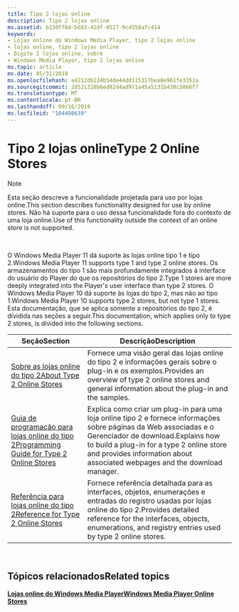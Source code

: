 ```yaml
---
title: Tipo 2 lojas online
description: Tipo 2 lojas online
ms.assetid: b130ff6d-bd43-42df-8527-9c4558a7c414
keywords:
- Lojas online do Windows Media Player, tipo 2 lojas online
- lojas online, tipo 2 lojas online
- Digite 2 lojas online, sobre
- Windows Media Player, tipo 2 lojas online
ms.topic: article
ms.date: 05/31/2018
ms.openlocfilehash: a4212db224b54de44dd115317bea8e961fe3351a
ms.sourcegitcommit: 2d531328b6ed82d4ad971a45a5131b430c5866f7
ms.translationtype: MT
ms.contentlocale: pt-BR
ms.lasthandoff: 09/16/2019
ms.locfileid: "104498639"
---
```

# <a name="type-2-online-stores"></a><span data-ttu-id="92b9f-107">Tipo 2 lojas online</span><span class="sxs-lookup"><span data-stu-id="92b9f-107">Type 2 Online Stores</span></span>

> [!Note]  
> <span data-ttu-id="92b9f-108">Esta seção descreve a funcionalidade projetada para uso por lojas online.</span><span class="sxs-lookup"><span data-stu-id="92b9f-108">This section describes functionality designed for use by online stores.</span></span> <span data-ttu-id="92b9f-109">Não há suporte para o uso dessa funcionalidade fora do contexto de uma loja online.</span><span class="sxs-lookup"><span data-stu-id="92b9f-109">Use of this functionality outside the context of an online store is not supported.</span></span>

 

<span data-ttu-id="92b9f-110">O Windows Media Player 11 dá suporte às lojas online tipo 1 e tipo 2.</span><span class="sxs-lookup"><span data-stu-id="92b9f-110">Windows Media Player 11 supports type 1 and type 2 online stores.</span></span> <span data-ttu-id="92b9f-111">Os armazenamentos do tipo 1 são mais profundamente integrados à interface do usuário do Player do que os repositórios do tipo 2.</span><span class="sxs-lookup"><span data-stu-id="92b9f-111">Type 1 stores are more deeply integrated into the Player's user interface than type 2 stores.</span></span> <span data-ttu-id="92b9f-112">O Windows Media Player 10 dá suporte às lojas do tipo 2, mas não ao tipo 1.</span><span class="sxs-lookup"><span data-stu-id="92b9f-112">Windows Media Player 10 supports type 2 stores, but not type 1 stores.</span></span> <span data-ttu-id="92b9f-113">Esta documentação, que se aplica somente a repositórios do tipo 2, é dividida nas seções a seguir.</span><span class="sxs-lookup"><span data-stu-id="92b9f-113">This documentation, which applies only to type 2 stores, is divided into the following sections.</span></span>



| <span data-ttu-id="92b9f-114">Seção</span><span class="sxs-lookup"><span data-stu-id="92b9f-114">Section</span></span>                                                                                      | <span data-ttu-id="92b9f-115">Descrição</span><span class="sxs-lookup"><span data-stu-id="92b9f-115">Description</span></span>                                                                                                                            |
|----------------------------------------------------------------------------------------------|----------------------------------------------------------------------------------------------------------------------------------------|
| [<span data-ttu-id="92b9f-116">Sobre as lojas online do tipo 2</span><span class="sxs-lookup"><span data-stu-id="92b9f-116">About Type 2 Online Stores</span></span>](about-type-2-online-stores.md)                                 | <span data-ttu-id="92b9f-117">Fornece uma visão geral das lojas online do tipo 2 e informações gerais sobre o plug-in e os exemplos.</span><span class="sxs-lookup"><span data-stu-id="92b9f-117">Provides an overview of type 2 online stores and general information about the plug-in and the samples.</span></span>                                |
| [<span data-ttu-id="92b9f-118">Guia de programação para lojas online do tipo 2</span><span class="sxs-lookup"><span data-stu-id="92b9f-118">Programming Guide for Type 2 Online Stores</span></span>](programming-guide-for-type-2-online-stores.md) | <span data-ttu-id="92b9f-119">Explica como criar um plug-in para uma loja online tipo 2 e fornece informações sobre páginas da Web associadas e o Gerenciador de download.</span><span class="sxs-lookup"><span data-stu-id="92b9f-119">Explains how to build a plug-in for a type 2 online store and provides information about associated webpages and the download manager.</span></span> |
| [<span data-ttu-id="92b9f-120">Referência para lojas online do tipo 2</span><span class="sxs-lookup"><span data-stu-id="92b9f-120">Reference for Type 2 Online Stores</span></span>](reference-for-type-2-online-stores.md)                 | <span data-ttu-id="92b9f-121">Fornece referência detalhada para as interfaces, objetos, enumerações e entradas do registro usadas por lojas online do tipo 2.</span><span class="sxs-lookup"><span data-stu-id="92b9f-121">Provides detailed reference for the interfaces, objects, enumerations, and registry entries used by type 2 online stores.</span></span>              |



 

## <a name="related-topics"></a><span data-ttu-id="92b9f-122">Tópicos relacionados</span><span class="sxs-lookup"><span data-stu-id="92b9f-122">Related topics</span></span>

<dl> <dt>

[<span data-ttu-id="92b9f-123">**Lojas online do Windows Media Player**</span><span class="sxs-lookup"><span data-stu-id="92b9f-123">**Windows Media Player Online Stores**</span></span>](windows-media-player-online-stores.md)
</dt> </dl>

 

 




